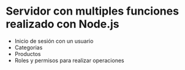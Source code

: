 # Servidor con multiples funciones realizado con Node.js

- Inicio de sesión con un usuario
- Categorias
- Productos
- Roles y permisos para realizar operaciones
